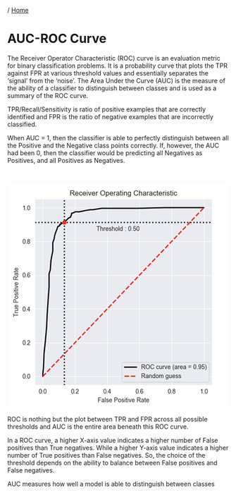 / [Home](index.md)

# AUC-ROC Curve

The Receiver Operator Characteristic (ROC) curve is an evaluation metric for binary classification problems. It is a probability curve that plots the TPR against FPR at various threshold values and essentially separates the ‘signal’ from the ‘noise’. The Area Under the Curve (AUC) is the measure of the ability of a classifier to distinguish between classes and is used as a summary of the ROC curve.

TPR/Recall/Sensitivity is ratio of positive examples that are correctly identified and FPR is the ratio of negative examples that are incorrectly classified.

When AUC = 1, then the classifier is able to perfectly distinguish between all the Positive and the Negative class points correctly. If, however, the AUC had been 0, then the classifier would be predicting all Negatives as Positives, and all Positives as Negatives.

<br>

![AUC-ROC Curve](images/auc-roc.png "AUC-ROC Curve")
<br>

ROC is nothing but the plot between TPR and FPR across all possible thresholds and AUC is the entire area beneath this ROC curve.

In a ROC curve, a higher X-axis value indicates a higher number of False positives than True negatives. While a higher Y-axis value indicates a higher number of True positives than False negatives. So, the choice of the threshold depends on the ability to balance between False positives and False negatives.

AUC measures how well a model is able to distinguish between classes